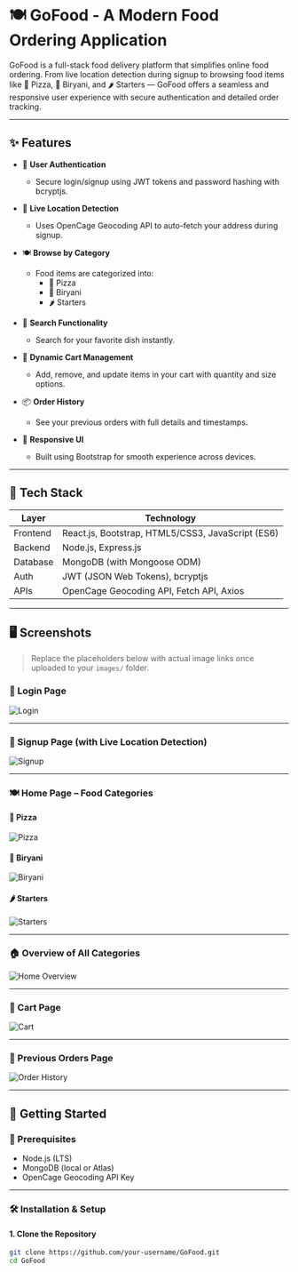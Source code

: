 # 🍽️ GoFood - A Modern Food Ordering Application

GoFood is a full-stack food delivery platform that simplifies online food ordering. From live location detection during signup to browsing food items like 🍕 Pizza, 🍛 Biryani, and 🌶️ Starters — GoFood offers a seamless and responsive user experience with secure authentication and detailed order tracking.

---

## ✨ Features

- 🔐 **User Authentication**
  - Secure login/signup using JWT tokens and password hashing with bcryptjs.

- 📍 **Live Location Detection**
  - Uses OpenCage Geocoding API to auto-fetch your address during signup.

- 🍽️ **Browse by Category**
  - Food items are categorized into:
    - 🍕 Pizza  
    - 🍛 Biryani  
    - 🌶️ Starters  

- 🔎 **Search Functionality**
  - Search for your favorite dish instantly.

- 🛒 **Dynamic Cart Management**
  - Add, remove, and update items in your cart with quantity and size options.

- 📦 **Order History**
  - See your previous orders with full details and timestamps.

- 📱 **Responsive UI**
  - Built using Bootstrap for smooth experience across devices.

---

## 🧰 Tech Stack

| Layer      | Technology                                |
|------------|--------------------------------------------|
| Frontend   | React.js, Bootstrap, HTML5/CSS3, JavaScript (ES6) |
| Backend    | Node.js, Express.js                        |
| Database   | MongoDB (with Mongoose ODM)                |
| Auth       | JWT (JSON Web Tokens), bcryptjs            |
| APIs       | OpenCage Geocoding API, Fetch API, Axios   |

---

## 🖥️ Screenshots

> Replace the placeholders below with actual image links once uploaded to your `images/` folder.

### 🔐 Login Page  
![Login](./images/Screenshot%202025-06-30%20025831.png)

---

### 📝 Signup Page (with Live Location Detection)  
![Signup](./images/Screenshot%202025-06-30%20025839.png)

---

### 🍽️ Home Page – Food Categories  
#### 🍕 Pizza  
![Pizza](./images/Screenshot%202025-06-30%20035654.png)

#### 🍛 Biryani  
![Biryani](./images/Screenshot%202025-06-30%20025755.png)

#### 🌶️ Starters  
![Starters](./images/Screenshot%202025-06-30%20025810.png)

---

### 🏠 Overview of All Categories  
![Home Overview](./images/Screenshot%202025-06-30%20025740.png)

---

### 🛒 Cart Page  
![Cart](./images/Screenshot%202025-06-30%20035630.png)

---

### 📜 Previous Orders Page  
![Order History](./images/Screenshot%202025-06-30%20035712.png)

---

## 🚀 Getting Started

### 🔧 Prerequisites

- Node.js (LTS)
- MongoDB (local or Atlas)
- OpenCage Geocoding API Key

---

### 🛠️ Installation & Setup

#### 1. Clone the Repository

```bash
git clone https://github.com/your-username/GoFood.git
cd GoFood
